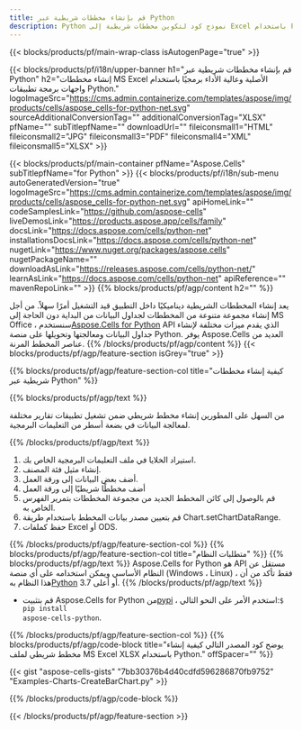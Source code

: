 ```yaml
---
title: قم بإنشاء مخططات شريطية عبر Python
description: Python نموذج كود لتكوين مخططات شريطية إلى Excel باستخدام Python Library. استخدم هذا الرمز لإنشاء مخطط شريطي لبرنامج MS Excel ضمن تطبيق يعتمد على Python.
---
```

{{< blocks/products/pf/main-wrap-class isAutogenPage="true" >}}

{{< blocks/products/pf/i18n/upper-banner h1="قم بإنشاء مخططات شريطية عبر Python" h2="إنشاء مخططات MS Excel الأصلية وعالية الأداء برمجيًا باستخدام واجهات برمجة تطبيقات Python." logoImageSrc="https://cms.admin.containerize.com/templates/aspose/img/products/cells/aspose_cells-for-python-net.svg" sourceAdditionalConversionTag="" additionalConversionTag="XLSX" pfName="" subTitlepfName="" downloadUrl="" fileiconsmall1="HTML" fileiconsmall2="JPG" fileiconsmall3="PDF" fileiconsmall4="XML" fileiconsmall5="XLSX" >}}

{{< blocks/products/pf/main-container pfName="Aspose.Cells" subTitlepfName="for Python" >}}
{{< blocks/products/pf/i18n/sub-menu autoGeneratedVersion="true" logoImageSrc="https://cms.admin.containerize.com/templates/aspose/img/products/cells/aspose_cells-for-python-net.svg" apiHomeLink="" codeSamplesLink="https://github.com/aspose-cells" liveDemosLink="https://products.aspose.app/cells/family" docsLink="https://docs.aspose.com/cells/python-net" installationsDocsLink="https://docs.aspose.com/cells/python-net" nugetLink="https://www.nuget.org/packages/aspose.cells" nugetPackageName="" downloadAsLink="https://releases.aspose.com/cells/python-net/" learnAsLink="https://docs.aspose.com/cells/python-net" apiReference="" mavenRepoLink="" >}}
{{% blocks/products/pf/agp/content h2="" %}}

 يعد إنشاء المخططات الشريطية ديناميكيًا داخل التطبيق قيد التشغيل أمرًا سهلاً. من أجل إنشاء مجموعة متنوعة من المخططات لجداول البيانات من البداية دون الحاجة إلى MS Office ، سنستخدم[Aspose.Cells for Python](https://pypi.org/project/aspose-cells-python) API الذي يقدم ميزات مختلفة لإنشاء جداول البيانات ومعالجتها وتحويلها على منصة Python. يوفر Aspose.Cells العديد من عناصر المخطط المرنة.
{{% /blocks/products/pf/agp/content %}}
{{< blocks/products/pf/agp/feature-section isGrey="true" >}}

{{% blocks/products/pf/agp/feature-section-col title="كيفية إنشاء مخططات شريطية عبر Python" %}}

{{% blocks/products/pf/agp/text %}}

من السهل على المطورين إنشاء مخطط شريطي ضمن تشغيل تطبيقات تقارير مختلفة لمعالجة البيانات في بضعة أسطر من التعليمات البرمجية.

{{% /blocks/products/pf/agp/text %}}

1. استيراد الخلايا في ملف التعليمات البرمجية الخاص بك.
1. إنشاء مثيل فئة المصنف.
1. أضف بعض البيانات إلى ورقة العمل.
1. أضف مخططًا شريطيًا إلى ورقة العمل
1. قم بالوصول إلى كائن المخطط الجديد من مجموعة المخططات بتمرير الفهرس الخاص به.
1. قم بتعيين مصدر بيانات المخطط باستخدام طريقة Chart.setChartDataRange.
1. حفظ كملفات Excel أو ODS.

{{% /blocks/products/pf/agp/feature-section-col %}}
{{% blocks/products/pf/agp/feature-section-col title="متطلبات النظام" %}}
{{% blocks/products/pf/agp/text %}}
Aspose.Cells for Python هو API مستقل عن النظام الأساسي ويمكن استخدامه على أي منصة (Windows ، Linux) ، فقط تأكد من أن هذا النظام به[Python](https://www.python.org/downloads/) 3.7 أو أعلى.
{{% /blocks/products/pf/agp/text %}}
- قم بتثبيت Aspose.Cells for Python من<a href="https://pypi.org/project/aspose-cells-python/">pypi</a> ، استخدم الأمر على النحو التالي:<code>$ pip install aspose-cells-python</code>.

{{% /blocks/products/pf/agp/feature-section-col %}}
{{% blocks/products/pf/agp/code-block title="يوضح كود المصدر التالي كيفية إنشاء مخطط شريطي لملف MS Excel XLSX باستخدام Python." offSpacer="" %}}

{{< gist "aspose-cells-gists" "7bb30376b4d40cdfd596286870fb9752" "Examples-Charts-CreateBarChart.py" >}}

{{% /blocks/products/pf/agp/code-block %}}

{{< /blocks/products/pf/agp/feature-section >}}

<!-- aboutfile Starts -->
